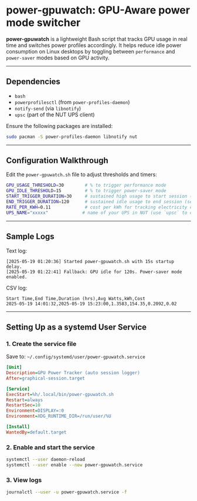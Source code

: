 # power-gpuwatch: GPU-Aware power mode switcher

**power-gpuwatch** is a lightweight Bash script that tracks GPU usage in real time and switches power profiles accordingly. It helps reduce idle power consumption on Linux desktops by toggling between `performance` and `power-saver` modes based on GPU activity.

---

## Dependencies
- `bash`
- `powerprofilesctl` (from `power-profiles-daemon`)
- `notify-send` (via `libnotify`)
- `upsc` (part of the NUT UPS client)

Ensure the following packages are installed:
```bash
sudo pacman -S power-profiles-daemon libnotify nut
```

---

## Configuration Walkthrough
Edit the `power-gpuwatch.sh` file to adjust thresholds and timers:

```bash
GPU_USAGE_THRESHOLD=30        # % to trigger performance mode
GPU_IDLE_THRESHOLD=15         # % to trigger power-saver mode
START_TRIGGER_DURATION=30     # sustained high usage to start session (seconds)
END_TRIGGER_DURATION=120      # sustained idle usage to end session (seconds)
RATE_PER_KWH=0.11             # cost per kWh for tracking electricity cost
UPS_NAME="xxxxx"             # name of your UPS in NUT (use `upsc` to check)
```

---

## Sample Logs

Text log:
```
[2025-05-19 01:20:36] Started power-gpuwatch.sh with 15s startup delay.
[2025-05-19 01:22:41] Fallback: GPU idle for 120s. Power-saver mode enabled.
```

CSV log:
```
Start Time,End Time,Duration (hrs),Avg Watts,kWh,Cost
2025-05-19 14:01:32,2025-05-19 15:23:00,1.3583,154.35,0.2092,0.02
```

---

## Setting Up as a systemd User Service

### 1. Create the service file
Save to: `~/.config/systemd/user/power-gpuwatch.service`

```ini
[Unit]
Description=GPU Power Tracker (auto session logger)
After=graphical-session.target

[Service]
ExecStart=%h/.local/bin/power-gpuwatch.sh
Restart=always
RestartSec=10
Environment=DISPLAY=:0
Environment=XDG_RUNTIME_DIR=/run/user/%U

[Install]
WantedBy=default.target
```

### 2. Enable and start the service
```bash
systemctl --user daemon-reload
systemctl --user enable --now power-gpuwatch.service
```

### 3. View logs
```bash
journalctl --user -u power-gpuwatch.service -f
```

